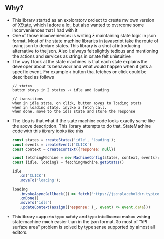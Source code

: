 ## Why?

- This library started as an exploratory project to create my own version of [XState](https://xstate.js.org/docs/), which I adore a lot, but also wanted to overcome some inconveniences that I had with it
- One of those inconveniences is writing & maintaining state logic in json format. Most of the state machine libraries in javascript take the route of using json to declare states. This library is a shot at introducing alternative to the json. Also it always felt slightly tedious and mentioning the actions and services as strings in xstate felt unintuitive
- The way I look at the state machines is that each state explains the developer about its behaviour and what would happen when it gets a specific event. For example a button that fetches on click could be described as follows 
  ```
  // states
  button stays in 2 states -> idle and loading
  
  // transitions
  when in idle state, on click, button moves to loading state
  when in loading state, invoke a fetch call. 
  when done, move to the idle state and store the response
  ```
- The idea is that what if the state machine code looks exactly same like the above description. This library attempts to do that. StateMachine code with this library looks like this
   ```js
   const states = createStates('idle', 'loading');
   const events = createEvents('CLICK')
   const context = createContext({response: null}) 

   const fetchingMachine = new MachineConfig(states, context, events);
   const {idle, loading} = fetchingMachine.getStates()

   idle
      .on('CLICK')
      .moveTo('loading');
   
   loading
      .invokeAsyncCallback(() => fetch('https://jsonplaceholder.typicode.com/todos/'))
      .onDone()
      .moveTo('idle')
      .updateContext(assign({response: (_, event) => event.data}))

   ```
- This library supports type safety and type intellisense makes writing state machine much easier than in the json format. So most of "API surface area" problem is solved by type sense supported by almost all editors.